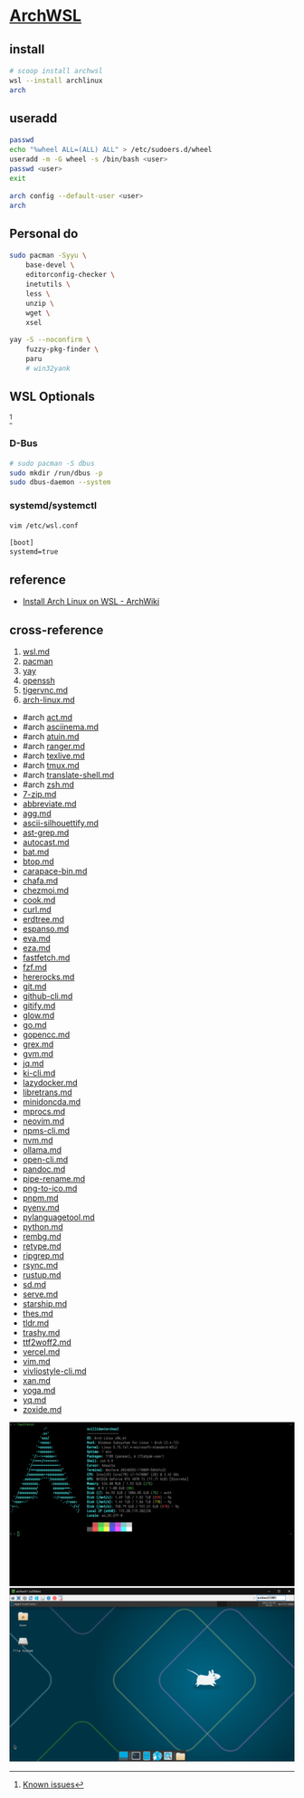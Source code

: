 # [ArchWSL](https://github.com/yuk7/ArchWSL)

## install

```sh
# scoop install archwsl
wsl --install archlinux
arch
```

## useradd

```sh
passwd
echo "%wheel ALL=(ALL) ALL" > /etc/sudoers.d/wheel
useradd -m -G wheel -s /bin/bash <user>
passwd <user>
exit
```

```sh
arch config --default-user <user>
arch
```

## Personal do

```sh
sudo pacman -Syyu \
	base-devel \
	editorconfig-checker \
	inetutils \
	less \
	unzip \
	wget \
	xsel
```

```sh
yay -S --noconfirm \
	fuzzy-pkg-finder \
	paru
	# win32yank
```

## WSL Optionals

[^1]

### D-Bus

```sh
# sudo pacman -S dbus
sudo mkdir /run/dbus -p
sudo dbus-daemon --system
```

### systemd/systemctl

```sh
vim /etc/wsl.conf
```

```
[boot]
systemd=true
```

## reference

- [Install Arch Linux on WSL - ArchWiki](https://wiki.archlinux.org/title/Install_Arch_Linux_on_WSL)

## cross-reference

1. [wsl.md](/os/windows/wsl.md)
2. [pacman](bin/_arch/pacman.md)
3. [yay](bin/_arch/yay.md)
4. [openssh](bin/_arch/openssh.md)
5. [tigervnc.md](/opt/_arch/tigervnc.md)
6. [arch-linux.md](/os/arch/arch-linux.md)

- #arch [act.md](/bin/_arch/act.md)
- #arch [asciinema.md](/bin/_arch/asciinema.md)
- #arch [atuin.md](/bin/_arch/atuin.md)
- #arch [ranger.md](/bin/_arch/ranger.md)
- #arch [texlive.md](/bin/_arch/texlive.md)
- #arch [tmux.md](/bin/_arch/tmux/tmux.md)
- #arch [translate-shell.md](/bin/_arch/translate-shell.md)
- #arch [zsh.md](/bin/_arch/zsh/zsh.md)
- [7-zip.md](/bin/7-zip.md)
- [abbreviate.md](/bin/abbreviate.md)
- [agg.md](/bin/agg.md)
- [ascii-silhouettify.md](/bin/ascii-silhouettify.md)
- [ast-grep.md](/bin/ast-grep.md)
- [autocast.md](/bin/autocast.md)
- [bat.md](/bin/bat.md)
- [btop.md](/bin/btop.md)
- [carapace-bin.md](/bin/carapace-bin.md)
- [chafa.md](/bin/chafa.md)
- [chezmoi.md](/bin/chezmoi.md)
- [cook.md](/bin/cook.md)
- [curl.md](/bin/curl.md)
- [erdtree.md](/bin/erdtree.md)
- [espanso.md](/opt/espanso.md)
- [eva.md](/bin/eva.md)
- [eza.md](/bin/eza.md)
- [fastfetch.md](/bin/fastfetch.md)
- [fzf.md](/bin/fzf.md)
- [hererocks.md](/lib/lua/hererocks.md)
- [git.md](/bin/git/git.md)
- [github-cli.md](/bin/github-cli/github-cli.md)
- [gitify.md](/opt/gitify.md)
- [glow.md](/bin/glow.md)
- [go.md](/lib/go/go.md)
- [gopencc.md](/bin/gopencc.md)
- [grex.md](/bin/grex.md)
- [gvm.md](/lib/go/gvm.md)
- [jq.md](/bin/jq.md)
- [ki-cli.md](/bin/ki-cli.md)
- [lazydocker.md](/bin/lazydocker.md)
- [libretrans.md](/bin/libretrans.md)
- [minidoncda.md](/lib/python/miniconda.md)
- [mprocs.md](/bin/mprocs.md)
- [neovim.md](/bin/neovim/neovim.md)
- [npms-cli.md](/bin/npms-cli.md)
- [nvm.md](/lib/nodejs/nvm.md)
- [ollama.md](/bin/ollama.md)
- [open-cli.md](/bin/open-cli.md)
- [pandoc.md](/bin/pandoc.md)
- [pipe-rename.md](/bin/pipe-rename.md)
- [png-to-ico.md](/bin/png-to-ico.md)
- [pnpm.md](/lib/nodejs/pnpm.md)
- [pyenv.md](/lib/python/pyenv.md)
- [pylanguagetool.md](/bin/pylanguagetool.md)
- [python.md](/lib/python/python.md)
- [rembg.md](/bin/rembg.md)
- [retype.md](/Web/retype.md)
- [ripgrep.md](/bin/ripgrep.md)
- [rsync.md](/bin/rsync.md)
- [rustup.md](/lib/rust/rustup.md)
- [sd.md](/bin/sd.md)
- [serve.md](/bin/serve.md)
- [starship.md](/bin/starship.md)
- [thes.md](/bin/thes.md)
- [tldr.md](/bin/tldr.md)
- [trashy.md](/bin/trashy.md)
- [ttf2woff2.md](/bin/ttf2woff2.md)
- [vercel.md](/bin/vercel.md)
- [vim.md](/bin/vim/vim.md)
- [vivliostyle-cli.md](/bin/vivliostyle-cli.md)
- [xan.md](/bin/xan.md)
- [yoga.md](/bin/yoga.md)
- [yq.md](/bin/yq.md)
- [zoxide.md](/bin/zoxide.md)

[^1]: [Known issues](https://wsldl-pg.github.io/ArchW-docs/Known-issues/)

![archwsl_01](/_image/os/archwsl_01.png)
![archwsl_02](/_image/os/archwsl_02.png)
